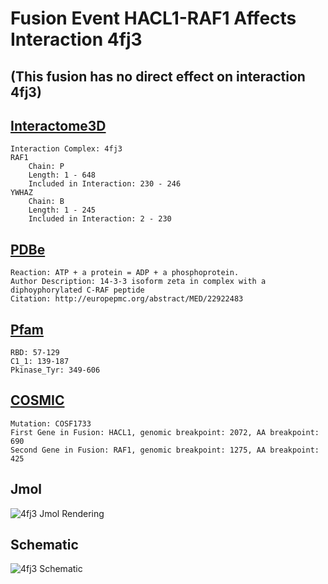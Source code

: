 
# Fusion Event HACL1-RAF1 Affects Interaction 4fj3
## (This fusion has no direct effect on interaction 4fj3)
## [Interactome3D](http://interactome3d.irbbarcelona.org/interaction.php?ids=P04049;P63104&dataset=human&rs=True&connect=1)
	Interaction Complex: 4fj3
	RAF1
		Chain: P
		Length: 1 - 648
		Included in Interaction: 230 - 246
	YWHAZ
		Chain: B
		Length: 1 - 245
		Included in Interaction: 2 - 230
## [PDBe](http://www.ebi.ac.uk/pdbe/entry/pdb/4fj3)
	Reaction: ATP + a protein = ADP + a phosphoprotein.
	Author Description: 14-3-3 isoform zeta in complex with a diphoyphorylated C-RAF peptide
	Citation: http://europepmc.org/abstract/MED/22922483
## [Pfam](http://pfam.xfam.org/protein/P04049)
	RBD: 57-129
	C1_1: 139-187
	Pkinase_Tyr: 349-606
## [COSMIC](http://cancer.sanger.ac.uk/cosmic/fusion/overview?fid=408&gid=56575)
	Mutation: COSF1733
	First Gene in Fusion: HACL1, genomic breakpoint: 2072, AA breakpoint: 690
	Second Gene in Fusion: RAF1, genomic breakpoint: 1275, AA breakpoint: 425
## Jmol
![4fj3 Jmol Rendering](/Users/joshuaburkhart/Research/ReactomePPI/src/../data/output/reports/4fj3/src/png/4fj3.png)
## Schematic
![4fj3 Schematic](/Users/joshuaburkhart/Research/ReactomePPI/src/../data/output/reports/4fj3/src/png/4fj3_scheme.png)